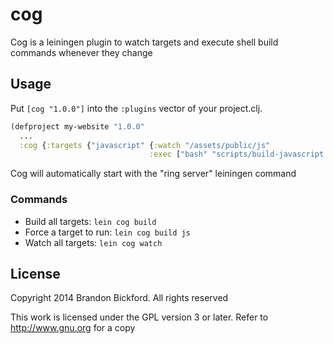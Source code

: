 # cog

Cog is a leiningen plugin to watch targets and execute shell build commands whenever they change

## Usage

Put `[cog "1.0.0"]` into the `:plugins` vector of your project.clj.

```clojure
(defproject my-website "1.0.0"
  ...
  :cog {:targets {"javascript" {:watch "/assets/public/js"
                               :exec ["bash" "scripts/build-javascript.sh"]}}})
```

Cog will automatically start with the "ring server" leiningen command

### Commands

* Build all targets: `lein cog build`
* Force a target to run: `lein cog build js`
* Watch all targets: `lein cog watch`

## License

Copyright 2014 Brandon Bickford.  All rights reserved

This work is licensed under the GPL version 3 or later.  Refer to http://www.gnu.org for a copy
